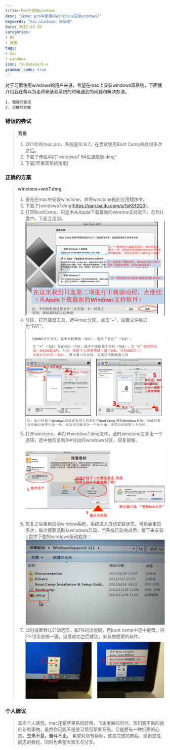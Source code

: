 ```yaml
---
title: Mac中安装windows
desc: "在mac pro中使用问winclone安装windows7"
keywords: "mac,windows，双系统"
date: 2017-03-28
categories: 
- OS
- 装机
tags: 
- mac
- windows
icon: fa-bookmark-o
grammar_code: true
---
```


对于习惯使用windows的用户来说，希望在mac上安装windows双系统，下面就介绍我在帮以为老师安装双系统的时候遇到的问题和解决办法。

<!--more-->

```
1. 错误的尝试
2. 正确的方案
```

### 错误的尝试
> **背景**
> 1. 2011年的mac pro，系统是10.9.7。在尝试使用Boot Camp失败很多次之后。
> 2. 下载了传说中的"windows7 64位旗舰版.dmg"
> 3. 下载[苹果双系统指南]


### 正确的方案
> **winclone+win7.dmg**
> 1. 首先在mac中安装winclone，并将winclone拖到应用程序中。
> 2. 下载了[windows7.dmg(https://pan.baidu.com/s/1pKEf2Q3)。
> 3. 打开BootCamp，只选中从Apple下载最新的window支持软件，存到U盘中，下面会用到。![logo](Mac中安装windows/one.png)
> 4. 分区，打开硬盘工具，选中mac分区，点击“+”，设置文件格式为“FAT”。![logo][2]
> 5. 打开winclone，再打开window7.dmg文件，此时winclone左多出一个选项，选中他恢复到3中分出的windows分区，回复镜像。
> ![logo][3]
> 6. 恢复之后重新启动window系统，系统进入自动安装状态，可能会重启多次，每次都要选取从windows启动，当系统启动完成后，接下来安装U盘中下载的windows驱动程序：
> ![logo][4]
> 7. 此时设置默认启动选项，和FN的功能键，再boot camp中选中键盘，将F1-12全部按一遍，设置成功之后成功，安装你想要的软件。
> ![logo][5]

 
 ### 个人建议
 > 其实个人感觉，mac还是苹果系统好用，飞速发展的时代，我们要不断的适应新的事物，虽然你可能不是很习惯用苹果系统，但是要有一种折腾的心态，**生命不息，奋斗不止**。
 > 希望对你有帮助，这是完成的教程，感谢这位同志的教程，同时也希望大家乐与分享。
 > 
 


  [1]: Mac中安装windows/one.png
  [2]: Mac中安装windows/two.png
  [3]: Mac中安装windows/three.png
  [4]: Mac中安装windows/four.png
  [5]: Mac中安装windows/five.png
